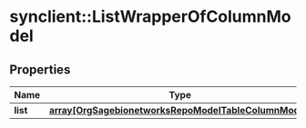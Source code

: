 # synclient::ListWrapperOfColumnModel


## Properties
Name | Type | Description | Notes
------------ | ------------- | ------------- | -------------
**list** | [**array[OrgSagebionetworksRepoModelTableColumnModel]**](org.sagebionetworks.repo.model.table.ColumnModel.md) |  | [optional] 



